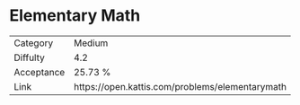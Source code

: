 # Elementary Math

<table>
    <tr>
        <td>Category</td>
        <td>Medium</td>
    </tr>
    <tr>
        <td>Diffulty</td>
        <td>4.2</td>
    </tr>
    <tr>
        <td>Acceptance</td>
        <td>25.73 %</td>
    </tr>
    <tr>
        <td>Link</td>
        <td>https://open.kattis.com/problems/elementarymath</td>
    </tr>
</table>
